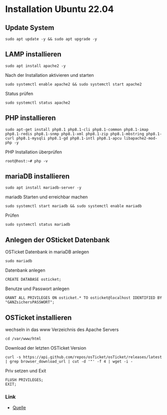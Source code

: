 # Installation Ubuntu 22.04

## Update System

```
sudo apt update -y && sudo apt upgrade -y
```

## LAMP installieren

```
sudo apt install apache2 -y
```
Nach der Installation aktivieren und starten
```
sudo systemctl enable apache2 && sudo systemctl start apache2
```
Status prüfen
```
sudo systemctl status apache2
```

## PHP installieren
```
sudo apt-get install php8.1 php8.1-cli php8.1-common php8.1-imap php8.1-redis php8.1-snmp php8.1-xml php8.1-zip php8.1-mbstring php8.1-curl php8.1-mysqli php8.1-gd php8.1-intl php8.1-apcu libapache2-mod-php -y
```
PHP Installation überprüfen
```
root@host:~# php -v
```
## mariaDB installieren
```
sudo apt install mariadb-server -y
```
mariadb Starten und erreichbar machen
```
sudo systemctl start mariadb && sudo systemctl enable mariadb
```
Prüfen
```
sudo systemctl status mariadb
```
## Anlegen der OSticket Datenbank
OSTicket Datenbank in mariaDB anlegen
```
sudo mariadb
```
Datenbank anlegen
```
CREATE DATABASE osticket;
```
Benutze und Passwort anlegen
```
GRANT ALL PRIVILEGES ON osticket.* TO osticket@localhost IDENTIFIED BY "GANZsichersPASSWORT";
```


## OSTicket installieren
wechseln in das www Verzeichnis des Apache Servers
```
cd /var/www/html
```
Download der letzten OSTicket Version
```
curl -s https://api.github.com/repos/osTicket/osTicket/releases/latest | grep browser_download_url | cut -d '"' -f 4 | wget -i -
```
Priv setzen und Exit
```
FLUSH PRIVILEGES;
EXIT;
```


### Link
+ [Quelle](https://www.rosehosting.com/blog/how-to-install-osticket-on-ubuntu-22-04/)
